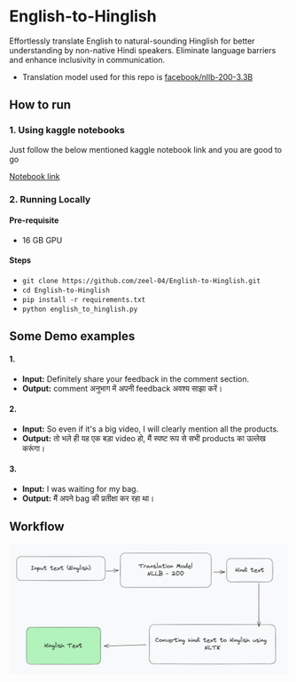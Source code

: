 # English-to-Hinglish
Effortlessly translate English to natural-sounding Hinglish for better understanding by non-native Hindi speakers. Eliminate language barriers and enhance inclusivity in communication. 
- Translation model used for this repo is [facebook/nllb-200-3.3B](https://huggingface.co/facebook/nllb-200-3.3B) 

##  **How to run**

### 1. Using kaggle notebooks
Just follow the below mentioned kaggle notebook link and you are good to go

[Notebook link](https://www.kaggle.com/code/zeelthumar/english-to-hinglish-nllb/)

### 2. Running Locally
#### Pre-requisite
 - 16 GB GPU

#### Steps
- `git clone https://github.com/zeel-04/English-to-Hinglish.git`
- `cd English-to-Hinglish`
- `pip install -r requirements.txt`
- `python english_to_hinglish.py`

## Some Demo examples
#### 1.
- **Input:** Definitely share your feedback in the comment section.
- **Output:** comment अनुभाग में अपनी feedback अवश्य साझा करें।

#### 2.
- **Input:** So even if it's a big video, I will clearly mention all the products.
- **Output:** तो भले ही यह एक बड़ा video हो, मैं स्पष्ट रूप से सभी products का उल्लेख करूंगा।

#### 3.
- **Input:** I was waiting for my bag.
- **Output:** मैं अपने bag की प्रतीक्षा कर रहा था।

## Workflow
![Workflow](https://github.com/zeel-04/English-to-Hinglish/blob/main/workflow.png)

